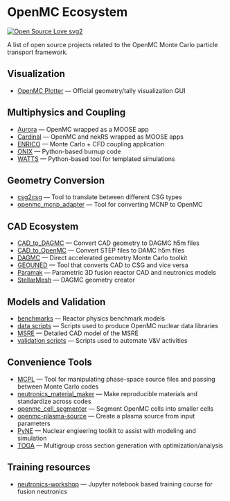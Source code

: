 # OpenMC Ecosystem

[![Open Source Love svg2](https://badges.frapsoft.com/os/v2/open-source.svg?v=103)](https://github.com/ellerbrock/open-source-badges/)

A list of open source projects related to the OpenMC Monte Carlo particle transport framework.

## Visualization

- [OpenMC Plotter](https://github.com/openmc-dev/plotter) — Official geometry/tally visualization GUI

## Multiphysics and Coupling

- [Aurora](https://github.com/aurora-multiphysics/aurora) — OpenMC wrapped as a MOOSE app
- [Cardinal](https://github.com/neams-th-coe/cardinal) — OpenMC and nekRS wrapped as MOOSE apps
- [ENRICO](https://github.com/enrico-dev/enrico) — Monte Carlo + CFD coupling application
- [ONIX](https://github.com/jlanversin/ONIX) — Python-based burnup code
- [WATTS](https://github.com/watts-dev/watts) — Python-based tool for templated simulations

## Geometry Conversion

- [csg2csg](https://github.com/makeclean/csg2csg) — Tool to translate between different CSG types
- [openmc_mcnp_adapter](https://github.com/openmc-dev/openmc_mcnp_adapter) — Tool for converting MCNP to OpenMC

## CAD Ecosystem

- [CAD_to_DAGMC](https://github.com/fusion-energy/cad_to_dagmc) — Convert CAD geometry to DAGMC h5m files
- [CAD_to_OpenMC](https://github.com/openmsr/CAD_to_OpenMC) — Convert STEP files to DAMC h5m files
- [DAGMC](https://github.com/svalinn/DAGMC) — Direct accelerated geometry Monte Carlo toolkit
- [GEOUNED](https://github.com/GEOUNED-code/GEOUNED) — Tool that converts CAD to CSG and vice versa
- [Paramak](https://github.com/fusion-energy/paramak) — Parametric 3D fusion reactor CAD and neutronics models
- [StellarMesh](https://github.com/Thea-Energy/stellarmesh) — DAGMC geometry creator

## Models and Validation

- [benchmarks](https://github.com/mit-crpg/benchmarks) — Reactor physics benchmark models
- [data scripts](https://github.com/openmc-dev/data) — Scripts used to produce OpenMC nuclear data libraries
- [MSRE](https://github.com/openmsr/msre) — Detailed CAD model of the MSRE
- [validation scripts](https://github.com/openmc-dev/validation) — Scripts used to automate V\&V activities

## Convenience Tools

- [MCPL](https://github.com/mctools/mcpl) — Tool for manipulating phase-space source files and passing between Monte Carlo codes
- [neutronics_material_maker](https://github.com/fusion-energy/neutronics_material_maker) — Make reproducible materials and standardize across codes
- [openmc_cell_segmenter](https://github.com/fusion-energy/openmc_cell_segmenter) — Segment OpenMC cells into smaller cells
- [openmc-plasma-source](https://github.com/fusion-energy/openmc-plasma-source) — Create a plasma source from input parameters
- [PyNE](https://github.com/pyne/pyne) — Nuclear engieering toolkit to assist with modeling and simulation
- [TOGA](https://github.com/lanl/TOGA) — Multigroup cross section generation with optimization/analysis

## Training resources

- [neutronics-workshop](https://github.com/fusion-energy/neutronics-workshop) — Jupyter notebook based training course for fusion neutronics

